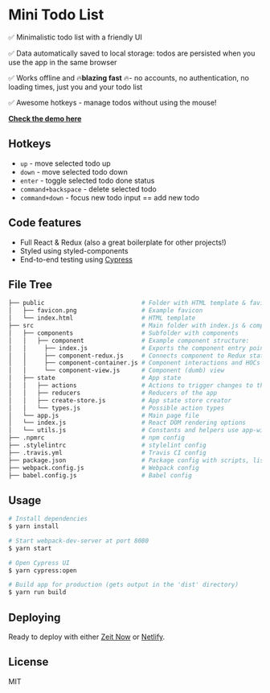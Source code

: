 # Mini Todo List

✅ Minimalistic todo list with a friendly UI

✅ Data automatically saved to local storage: todos are persisted when you use the app in the same browser

✅ Works offline and 🔥**blazing fast** 🔥- no accounts, no authentication, no loading times, just you and your todo list

✅ Awesome hotkeys - manage todos without using the mouse!

[**Check the demo here**](https://mini-todo-list.now.sh)

## Hotkeys

- `up` - move selected todo up
- `down` - move selected todo down
- `enter` - toggle selected todo done status
- `command+backspace` - delete selected todo
- `command+down` - focus new todo input == add new todo

## Code features

- Full React & Redux (also a great boilerplate for other projects!)
- Styled using styled-components
- End-to-end testing using [Cypress](https://www.cypress.io/)

## File Tree

```bash
├── public                           # Folder with HTML template & favicon
│   ├── favicon.png                  # Example favicon
│   └── index.html                   # HTML template
├── src                              # Main folder with index.js & components
│   ├── components                   # Subfolder with components
│   │   ├── component                # Example component structure:
│   │     ├── index.js               # Exports the component entry point
│   │     ├── component-redux.js     # Connects component to Redux state store
│   │     ├── component-container.js # Component interactions and HOCs
│   │     └── component-view.js      # Component (dumb) view
│   ├── state                        # App state
│   │   ├── actions                  # Actions to trigger changes to the app state
│   │   ├── reducers                 # Reducers of the app
│   │   ├── create-store.js          # App state store creator
│   │   └── types.js                 # Possible action types
│   └── app.js                       # Main page file
│   └── index.js                     # React DOM rendering options
│   └── utils.js                     # Constants and helpers use app-wide
├── .npmrc                           # npm config
├── .stylelintrc                     # stylelint config
├── .travis.yml                      # Travis CI config
├── package.json                     # Package config with scripts, list of dependencies etc.
├── webpack.config.js                # Webpack config
├── babel.config.js                  # Babel config
```

## Usage

```bash
# Install dependencies
$ yarn install

# Start webpack-dev-server at port 8080
$ yarn start

# Open Cypress UI
$ yarn cypress:open

# Build app for production (gets output in the 'dist' directory)
$ yarn run build
```

## Deploying

Ready to deploy with either [Zeit Now](https://now.sh) or [Netlify](https://netlify.com).

## License

MIT
